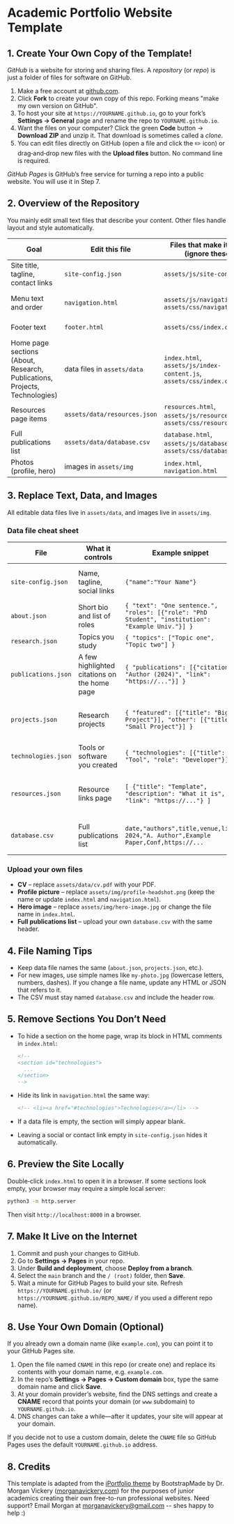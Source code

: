 # Academic Portfolio Website Template

## 1. Create Your Own Copy of the Template!

*GitHub* is a website for storing and sharing files. A *repository* (or *repo*) is just a folder of files for  software on GitHub.

1. Make a free account at [github.com](https://github.com/).
2. Click **Fork** to create your own copy of this repo. Forking means "make my own version on GitHub".
3. To host your site at `https://YOURNAME.github.io`, go to your fork’s **Settings → General** page and rename the repo to `YOURNAME.github.io`.
4. Want the files on your computer? Click the green **Code** button → **Download ZIP** and unzip it. That download is sometimes called a *clone*.
5. You can edit files directly on GitHub (open a file and click the ✏️ icon) or drag‑and‑drop new files with the **Upload files** button. No command line is required.

*GitHub Pages* is GitHub’s free service for turning a repo into a public website. You will use it in Step 7.

## 2. Overview of the Repository

You mainly edit small text files that describe your content. Other files handle layout and style automatically.

| Goal | Edit this file | Files that make it work (ignore these) | Where it shows up |
|----|----|----|----|
| Site title, tagline, contact links | `site-config.json` | `assets/js/site-config.js` | every page |
| Menu text and order | `navigation.html` | `assets/js/navigation.js`, `assets/css/navigation.css` | top navigation bar |
| Footer text | `footer.html` | `assets/css/index.css` | bottom of every page |
| Home page sections (About, Research, Publications, Projects, Technologies) | data files in `assets/data` | `index.html`, `assets/js/index-content.js`, `assets/css/index.css` | home page |
| Resources page items | `assets/data/resources.json` | `resources.html`, `assets/js/resources.js`, `assets/css/resources.css` | resources page |
| Full publications list | `assets/data/database.csv` | `database.html`, `assets/js/database.js`, `assets/css/database.css` | publications page |
| Photos (profile, hero) | images in `assets/img` | `index.html`, `navigation.html` | home page & menu |

## 3. Replace Text, Data, and Images

All editable data files live in `assets/data`, and images live in `assets/img`.

### Data file cheat sheet

| File | What it controls | Example snippet | Notes |
|----|----|----|----|
| `site-config.json` | Name, tagline, social links | `{"name":"Your Name"}` | Leave a link blank to hide its icon. |
| `about.json` | Short bio and list of roles | `{ "text": "One sentence.", "roles": [{"role": "PhD Student", "institution": "Example Univ."}] }` |    |
| `research.json` | Topics you study | `{ "topics": ["Topic one", "Topic two"] }` |    |
| `publications.json` | A few highlighted citations on the home page | `{ "publications": [{"citation": "Author (2024)", "link": "https://..."}] }` | Use for a small set of featured works. |
| `projects.json` | Research projects | `{ "featured": [{"title": "Big Project"}], "other": [{"title": "Small Project"}] }` | `featured` shows large cards; `other` shows a simple list. |
| `technologies.json` | Tools or software you created | `{ "technologies": [{"title": "Tool", "role": "Developer"}] }` |    |
| `resources.json` | Resource links page | `[ {"title": "Template", "description": "What it is", "link": "https://..."} ]` | Each item needs `title`, `description`, `link`. |
| `database.csv` | Full publications list | `date,"authors",title,venue,link`<br>`2024,"A. Author",Example Paper,Conf,https://...` | Keep the header exactly as shown. |

### Upload your own files

* **CV** – replace `assets/data/cv.pdf` with your PDF.
* **Profile picture** – replace `assets/img/profile-headshot.png` (keep the name or update `index.html` and `navigation.html`).
* **Hero image** – replace `assets/img/hero-image.jpg` or change the file name in `index.html`.
* **Full publications list** – upload your own `database.csv` with the same header.

## 4. File Naming Tips

* Keep data file names the same (`about.json`, `projects.json`, etc.).
* For new images, use simple names like `my-photo.jpg` (lowercase letters, numbers, dashes). If you change a file name, update any HTML or JSON that refers to it.
* The CSV must stay named `database.csv` and include the header row.

## 5. Remove Sections You Don’t Need

* To hide a section on the home page, wrap its block in HTML comments in `index.html`:

  ```html
  <!--
  <section id="technologies">
    ...
  </section>
  -->
  ```
* Hide its link in `navigation.html` the same way:

  ```html
  <!-- <li><a href="#technologies">Technologies</a></li> -->
  ```
* If a data file is empty, the section will simply appear blank.
* Leaving a social or contact link empty in `site-config.json` hides it automatically.

## 6. Preview the Site Locally
Double‑click `index.html` to open it in a browser. If some sections look empty, your browser may require a simple local server:
```bash
python3 -m http.server
```
Then visit `http://localhost:8000` in a browser.

## 7. Make It Live on the Internet
1. Commit and push your changes to GitHub.
2. Go to **Settings → Pages** in your repo.
3. Under **Build and deployment**, choose **Deploy from a branch**.
4. Select the `main` branch and the `/ (root)` folder, then **Save**.
5. Wait a minute for GitHub Pages to build your site. Refresh `https://YOURNAME.github.io/` (or `https://YOURNAME.github.io/REPO_NAME/` if you used a different repo name).

## 8. Use Your Own Domain (Optional)
If you already own a domain name (like `example.com`), you can point it to your GitHub Pages site.

1. Open the file named `CNAME` in this repo (or create one) and replace its contents with your domain name, e.g. `example.com`.
2. In the repo’s **Settings → Pages → Custom domain** box, type the same domain name and click **Save**.
3. At your domain provider’s website, find the DNS settings and create a **CNAME** record that points your domain (or `www` subdomain) to `YOURNAME.github.io`.
4. DNS changes can take a while—after it updates, your site will appear at your domain.

If you decide not to use a custom domain, delete the `CNAME` file so GitHub Pages uses the default `YOURNAME.github.io` address.
## 8. Credits

This template is adapted from the [iPortfolio theme](https://bootstrapmade.com/iportfolio-bootstrap-portfolio-websites-template/) by BootstrapMade by Dr. Morgan Vickery ([morganavickery.com]()) for the purposes of junior academics creating their own free-to-run professional websites. Need support? Email Morgan at morganavickery@gmail.com -- shes happy to help :) 